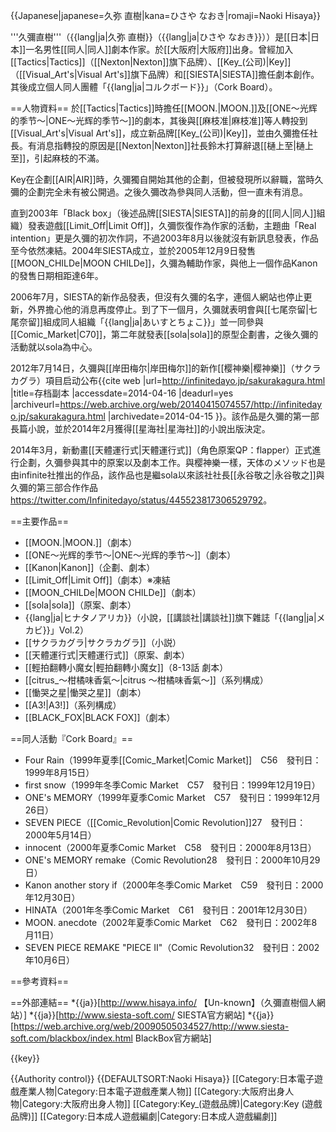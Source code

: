 {{Japanese|japanese=久弥 直樹|kana=ひさや なおき|romaji=Naoki Hisaya}}

'''久彌直樹'''（{{lang|ja|久弥 直樹}}（{{lang|ja|ひさや なおき}}））是[[日本|日本]]一名男性[[同人|同人]]劇本作家。於[[大阪府|大阪府]]出身。曾經加入[[Tactics|Tactics]]（[[Nexton|Nexton]]旗下品牌）、[[Key_(公司)|Key]]（[[Visual_Art's|Visual Art's]]旗下品牌）和[[SIESTA|SIESTA]]擔任劇本創作。其後成立個人同人團體「{{lang|ja|コルクボード}}」（Cork Board）。

==人物資料==
於[[Tactics|Tactics]]時擔任[[MOON.|MOON.]]及[[ONE～光辉的季节～|ONE～光辉的季节～]]的劇本，其後與[[麻枝准|麻枝准]]等人轉投到[[Visual_Art's|Visual Art's]]，成立新品牌[[Key_(公司)|Key]]，並由久彌擔任社長。有消息指轉投的原因是[[Nexton|Nexton]]社長鈴木打算辭退[[樋上至|樋上至]]，引起麻枝的不滿。

Key在企劃[[AIR|AIR]]時，久彌獨自開始其他的企劃，但被發現所以辭職，當時久彌的企劃完全未有被公開過。之後久彌改為參與同人活動，但一直未有消息。

直到2003年「Black box」（後述品牌[[SIESTA|SIESTA]]的前身的[[同人|同人]]組織）發表遊戲[[Limit_Off|Limit Off]]，久彌恢復作為作家的活動，主題曲「Real intention」更是久彌的初次作詞，不過2003年8月以後就沒有新訊息發表，作品至今依然凍結。2004年SIESTA成立，並於2005年12月9日發售[[MOON_CHILDe|MOON CHILDe]]，久彌為輔助作家，與他上一個作品Kanon的發售日期相距達6年。

2006年7月，SIESTA的新作品發表，但沒有久彌的名字，連個人網站也停止更新，外界擔心他的消息再度停止。到了下一個月，久彌就表明會與[[七尾奈留|七尾奈留]]組成同人組織「{{lang|ja|あいすとちょこ}}」並一同參與[[Comic_Market|C70]]，第二年就發表[[sola|sola]]的原型企劃書，之後久彌的活動就以sola為中心。

2012年7月14日，久彌與[[岸田梅尔|岸田梅尔]]的新作[[樱神樂|樱神樂]]（サクラカグラ）項目启动公布<ref>{{cite web |url=http://infinitedayo.jp/sakurakagura.html |title=存档副本 |accessdate=2014-04-16 |deadurl=yes |archiveurl=https://web.archive.org/web/20140415074557/http://infinitedayo.jp/sakurakagura.html |archivedate=2014-04-15 }}</ref>。該作品是久彌的第一部長篇小說，並於2014年2月獲得[[星海社|星海社]]的小說出版決定。

2014年3月，新動畫[[天體運行式|天體運行式]]（角色原案QP：flapper）正式進行企劃，久彌參與其中的原案以及劇本工作。與樱神樂一樣，天体のメソッド也是由infinite社推出的作品，該作品也是繼sola以來該社社長[[永谷敬之|永谷敬之]]與久彌的第三部合作作品<ref>https://twitter.com/Infinitedayo/status/445523817306529792</ref>。

==主要作品==
* [[MOON.|MOON.]]（劇本）
* [[ONE～光辉的季节～|ONE～光辉的季节～]]（劇本）
* [[Kanon|Kanon]]（企劃、劇本）
* [[Limit_Off|Limit Off]]（劇本）※凍結
* [[MOON_CHILDe|MOON CHILDe]]（劇本）
* [[sola|sola]]（原案、劇本）
* {{lang|ja|ヒナタノアリカ}}（小說，[[講談社|講談社]]旗下雜誌「{{lang|ja|メカビ}}」Vol.2）
* [[サクラカグラ|サクラカグラ]]（小説）
* [[天體運行式|天體運行式]]（原案、劇本）
* [[輕拍翻轉小魔女|輕拍翻轉小魔女]]（8-13話 劇本）
* [[citrus_～柑橘味香氣～|citrus ～柑橘味香氣～]]（系列構成）
* [[慟哭之星|慟哭之星]]（劇本）
* [[A3!|A3!]]（系列構成）
* [[BLACK_FOX|BLACK FOX]]（劇本）

==同人活動『Cork Board』==
* Four Rain（1999年夏季[[Comic_Market|Comic Market]]　C56　發刊日：1999年8月15日）
* first snow（1999年冬季Comic Market　C57　發刊日：1999年12月19日）
* ONE's MEMORY（1999年夏季Comic Market　C57　發刊日：1999年12月26日）
* SEVEN PIECE（[[Comic_Revolution|Comic Revolution]]27　發刊日：2000年5月14日）
* innocent（2000年夏季Comic Market　C58　發刊日：2000年8月13日）
* ONE's MEMORY remake（Comic Revolution28　發刊日：2000年10月29日）
* Kanon another story if（2000年冬季Comic Market　C59　發刊日：2000年12月30日）
* HINATA（2001年冬季Comic Market　C61　發刊日：2001年12月30日）
* MOON. anecdote（2002年夏季Comic Market　C62　發刊日：2002年8月11日）
* SEVEN PIECE REMAKE "PIECE Ⅱ"（Comic Revolution32　發刊日：2002年10月6日）

==參考資料==
<references/>

==外部連結==
*{{ja}}[http://www.hisaya.info/ 【Un-known】（久彌直樹個人網站）]
*{{ja}}[http://www.siesta-soft.com/ SIESTA官方網站]
*{{ja}}[https://web.archive.org/web/20090505034527/http://www.siesta-soft.com/blackbox/index.html BlackBox官方網站]

{{key}}

{{Authority control}}
{{DEFAULTSORT:Naoki Hisaya}}
[[Category:日本電子遊戲產業人物|Category:日本電子遊戲產業人物]]
[[Category:大阪府出身人物|Category:大阪府出身人物]]
[[Category:Key_(遊戲品牌)|Category:Key (遊戲品牌)]]
[[Category:日本成人遊戲編劇|Category:日本成人遊戲編劇]]